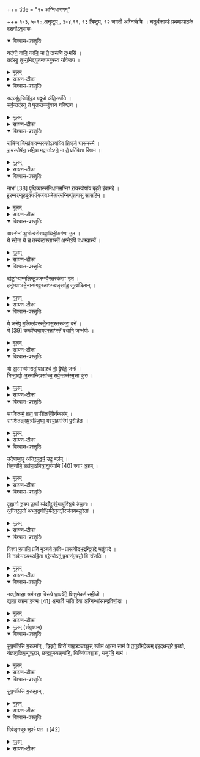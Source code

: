 +++
title = "१० अग्निधारणम्"

+++
१-३, ५-१०,अनुष्टुप् ,
३-४,११, १३  त्रिष्टुप्,
१२ जगती
अग्निर्ऋषिः ।
चतुर्थकाण्डे प्रथमप्रपाठके दशमोऽनुवाकः

<details open><summary>विश्वास-प्रस्तुतिः</summary>

यद॑ग्ने॒ यानि॒ कानि॒ चा ते॒ दारू॑णि द॒ध्मसि॑ ।  
तद॑स्तु॒ तुभ्य॒मिद्घृ॒तन्तज्जु॑षस्व यविष्ठ्य ।  
</details>

<details><summary>मूलम्</summary>

यद॑ग्ने॒ यानि॒ कानि॒ चा ते॒ दारू॑णि द॒ध्मसि॑ ।  
तद॑स्तु॒ तुभ्य॒मिद्घृ॒तन्तज्जु॑षस्व यविष्ठ्य ।  
</details>

<details><summary>सायण-टीका</summary>

( अथ चतुर्थकाण्डे प्रथमप्रपाठके दशमोऽनुवाकः ) ।  
नवमऽनुवाकेऽग्न्युत्पादनमुक्तम ।  
अथ दशमेऽग्निधारणमुच्यते ।  
कल्पः—“यदग्ने यानि कानि चेति पञ्चभिरौदुम्बरमपरशुवृक्णमुख्य इध्म मभ्यादधाति” इति ।  तत्र प्रथमामाह— यदग्ने यानि कानीति ।  
हेऽग्ने ते त्वदर्थं यानि कानि च दारूणि, दारु-शब्देन कुठारच्छेदरहितमविदारितं काष्ठमुच्यते ।  
तादृशानि यानि कान्यप्यरण्ये पतितानि काष्ठान्यानीय दध्मसि धारयाम इति यत्तत्सर्वं तुभ्यं त्वदर्थं घृतमिद्घृतमेव घृतवत्प्रियमस्तु ।  
हे यविष्ठ्य युवतम तद्दारुजातं जुषस्व ।  
</details>

<details open><summary>विश्वास-प्रस्तुतिः</summary>

यदत्त्यु॑प॒जिह्वि॑का॒ यद्व॒म्रो अ॑ति॒सर्प॑ति ।  
सर्व॒न्तद॑स्तु ते घृ॒तन्तज्जु॑षस्व यविष्ठ्य ।  
</details>

<details><summary>मूलम्</summary>

यदत्त्यु॑प॒जिह्वि॑का॒ यद्व॒म्रो अ॑ति॒सर्प॑ति ।  
सर्व॒न्तद॑स्तु ते घृ॒तन्तज्जु॑षस्व यविष्ठ्य ।  
</details>

<details><summary>सायण-टीका</summary>

अथ द्वितीयामाह— यदत्त्युपजिह्विकेति ।  
जिह्वाः प्रधानज्वालाः ।  
तत्समीपवर्तिनी क्षुद्रज्वा-  
१८४३ लोपजिह्विका ।  
अस्माभिररण्यादानीतेषु दारुषु मध्ये यद्दारु महारण्ये दावाग्ने-रुपजिह्विका स्वल्पज्वालाऽत्ति भक्षयतीषद्दहतीत्यर्थः ।  
वम्रशब्दः पिपीलिकासदृशं क्षुद्रजीवमाचष्टे ।  
स च यत्काष्ठमतिसर्पति अतिशयेन सर्पति प्राप्नोति ।  
काष्ठावय-वेषु तत्र तत्र सारं भक्षयतीत्यर्थः ।  
तत्सर्वमित्यादि पूर्ववत् ।  
</details>

<details open><summary>विश्वास-प्रस्तुतिः</summary>

रात्रि॑ꣳरात्रि॒मप्र॑याव॒म्भर॒न्तोऽश्वा॑येव॒ तिष्ठ॑ते घा॒समस्मै ।  
रा॒यस्पोषे॑ण॒ समि॒षा मद॒न्तोऽग्ने॒ मा ते॒ प्रति॑वेशा रिषाम ।  
</details>

<details><summary>मूलम्</summary>

रात्रि॑ꣳरात्रि॒मप्र॑याव॒म्भर॒न्तोऽश्वा॑येव॒ तिष्ठ॑ते घा॒समस्मै ।  
रा॒यस्पोषे॑ण॒ समि॒षा मद॒न्तोऽग्ने॒ मा ते॒ प्रति॑वेशा रिषाम ।  
</details>

<details><summary>सायण-टीका</summary>

अथ तृतीयामाह— रात्रिꣳरात्रिमिति।  
हेऽग्ने ते तव प्रतिवेशा प्रत्यासन्ना वयं मा रिषाम हिंसा न प्राप्नुमः ।  
किं कुर्वन्तः।  
रायस्पोषेण धनपुष्ट्या धनपोषेणेषाऽन्नेन चसम्यङ्मदन्तः।  
तथा रात्रिं रात्रिमप्रयावं प्रतिदिनं पृथग्मावमकृत्वा ।  
एकमपि दिनमवर्जयित्वेत्यर्थः।  
अस्मा अग्नये घासं समिद्रूपं भक्ष्यं भरन्तः संपादयन्तः ।  
तत्र दृष्टान्तः—तिष्ठतेऽ-श्वायेव वाजिशालायां बद्ध्वा स्थापिताय प्रौढायाश्वायैकमपि दिनमवर्जयित्वा यथा घासं प्रयच्छन्ति तद्वत् ।  
</details>

<details open><summary>विश्वास-प्रस्तुतिः</summary>

नाभा॑ [38] पृ॒थि॒व्यास्स॑मिधा॒नम॒ग्निꣳ रा॒यस्पोषा॑य बृह॒ते ह॑वामहे ।  
इ॒र॒म्म॒दम्बृ॒हदु॑क्थ॒य्ँयज॑त्र॒ञ्जेता॑रम॒ग्निम्पृ॑तनासु सास॒हिम् ।  
</details>

<details><summary>मूलम्</summary>

नाभा॑ [38] पृ॒थि॒व्यास्स॑मिधा॒नम॒ग्निꣳ रा॒यस्पोषा॑य बृह॒ते ह॑वामहे ।  
इ॒र॒म्म॒दम्बृ॒हदु॑क्थ॒य्ँयज॑त्र॒ञ्जेता॑रम॒ग्निम्पृ॑तनासु सास॒हिम् ।  
</details>

<details><summary>सायण-टीका</summary>

अथ चतुर्थीमाह— नाभा पृथिव्या इति ।  
बृहते प्रौढाय रायस्पोषायाग्निमिमं वयं हवामह आह्वयामः ।   कीदृशमग्निं, पृथिव्या नाभा समिधानमुखाया मध्ये सम्यग्दीप्यमानम् ।   इरया समिद्रूपेणान्नेन माद्यतीतीरंमदस्तम् ।   बृहन्ति प्रौढान्युक्थानि प्रशंसनानि यस्या-सौ बृहदुक्थस्तम् ।   यजत्रं यागहेतुं, जेतारं राक्षसादिविषये जयशीलं पृतनास्वाग्निं संग्रामेष्वग्रे गच्छन्तं, सासहिमस्मदपराधानामतिशयेन सोढारम् ।  
</details>

<details open><summary>विश्वास-प्रस्तुतिः</summary>

यास्सेना॑ अ॒भीत्व॑रीराव्या॒धिनी॒रुग॑णा उ॒त ।  
ये स्ते॒ना ये च॒ तस्क॑रा॒स्ताꣳस्ते॑ अ॒ग्नेऽपि॑ दधाम्या॒स्ये॑ ।  
</details>

<details><summary>मूलम्</summary>

यास्सेना॑ अ॒भीत्व॑रीराव्या॒धिनी॒रुग॑णा उ॒त ।  
ये स्ते॒ना ये च॒ तस्क॑रा॒स्ताꣳस्ते॑ अ॒ग्नेऽपि॑ दधाम्या॒स्ये॑ ।  
</details>

<details><summary>सायण-टीका</summary>

अथ पञ्चमीमाह— याः सेना इति ।   याः काश्चित्परकीयाः सेना अभीत्वरीरस्मदाभिमुख्येन गमनशीला आव्याधिनीः सर्वतोऽस्मान्पीडयन्त्य उगणा उत्कृष्टगणोपेता बहुस्तोमा इत्यर्थः ।   एवंविधा याः सेनाः सन्ति, उतापि च ये स्तेना गुप्तचोरा ये च तस्कराः प्रकटचोरास्तान्सर्वांस्तवाऽऽस्ये मुखेऽपिदधामि प्रक्षिपामि ।  
एतान्मन्त्रान्विनियुङ्क्ते— “न ह स्म वै पुराऽग्निरपरशुवृक्णं दहति तदस्मै प्रयोग एवर्षिरस्वदयद्यग्ने यानि कानि चेति समिधमा दधात्यपरशुवृक्णमेवास्मै स्वदयति” [सं. का. ५ प्र. १ अ. १०] इति।  
पुरैतन्मन्त्रयोगात्पूर्वं कदाचिदप्यग्निरपरशुवृक्णं परशुच्छेदरहितं काष्ठं न   ***१८४४ ह स्म वै दहति सर्वथा न दहति।   अविदारितं काष्ठमग्नौ प्रक्षिप्तमपि न भस्मी भव-ति, किंतु ज्वालया क्वचित्कृष्णं भवतीत्यर्थः ।   एवं सति प्रयोगः प्रयुज्यमान क्रषि-रेव यदग्ने यानीति मन्त्र एवास्मा अग्नये तत्काष्ठमविदारितमस्वदयत्स्वादूकृतवान्।   एतदर्थमेव यद्दारु तद्धृतमस्त्विति मन्त्रे पठ्यते।   तस्माद्यदग्न इत्यादिमन्त्रैः समिध-मादध्यात्तेनास्मां अग्नये परशुच्छेदरहितं काष्ठं स्वदयत्येव ।  
एतद्वेदनं प्रशंसति— “सर्वमस्मै स्वदते य एवं वेद” (सं. का. ५ प्र. १ अ. १०) इति।  
यत्काष्ठमपरशुवृक्णमभ्याधेयं तस्य जातीविशेषं विधत्ते— 		“औदुम्बरीमा दधात्यूर्ग्वा उदुम्बर ऊर्जमेवास्मा अपि दधाति” (सं. का. ५ प्र. १ अ. १०) इति।  
यदग्न इत्यादिमन्त्रसंघरूपं सूक्तं प्रशंसति— “प्रजापतिरग्निमसृजत तꣳ सृष्टꣳ रक्षाꣳ स्यजिघाꣳ सन्त्स एतद्राक्षोघ्नम-पश्यत्तेन वै स रक्षाꣳ स्यपाहत यद्राक्षोघ्नं भवत्यग्नेरेव तेन जाताद्रक्षाꣳस्यप हन्ति” (सं. का. ५ प्र. १ अ. १०) इति।  
रक्षोघ्नोऽयमाग्निस्तत्सूक्तं राक्षोघ्नं यदग्ने यानि कानि चेत्यारभ्यामित्रा-नुन्नयामि स्वाꣳ अहमित्येतदन्तम् ।   अनेन सूक्तेन रक्षांसि प्रजापतिर्हतवान् ।   तस्माद-त्राप्यनेन सूक्तेन तथैव भवितव्यम् ।   तेन सूक्तेनोत्पन्नागदग्नेः सकाशाद्रक्षांसि विना-शयति।
</details>

<details open><summary>विश्वास-प्रस्तुतिः</summary>

दꣵष्ट्रा॑भ्याम्म॒लिम्लू॒ञ्जम्भ्यै॒स्तस्क॑राꣳ उ॒त ।  
हनू॑भ्याꣳस्ते॒नान्भ॑गव॒स्ताꣳस्त्वङ्खा॑द॒ सुखा॑दितान् ।  
</details>

<details><summary>मूलम्</summary>

दꣵष्ट्रा॑भ्याम्म॒लिम्लू॒ञ्जम्भ्यै॒स्तस्क॑राꣳ उ॒त ।  
हनू॑भ्याꣳस्ते॒नान्भ॑गव॒स्ताꣳस्त्वङ्खा॑द॒ सुखा॑दितान् ।  
</details>

<details><summary>सायण-टीका</summary>

कल्पः—“दꣳ ष्ट्राभ्यां मलिम्लूनित्याश्वत्थीं समिधमादधाति” इति।  
पाठस्तु— दꣳष्ट्राभ्यामिति।   गुप्ताः प्रकटाश्चेति द्विविधाश्चोराः।   प्रकटा अपि द्विविधाः, अरण्येषु मार्गमध्येऽपहृत्य प्रत्यक्षमेव पलायमानाः प्रकटाः ।   ततोऽप्यतिप्रकटा निर्भ-या ग्रामेष्वेवाऽऽगत्य बन्दिकराः ।   त एतेऽत्र मलिम्लब इत्युच्यन्ते मलं पापाधिक्य-मेषामस्तीति मलिनाः ।   तथाविधा भूत्वा म्लोचयन्ति चौर्य कुर्व-  १८४५ न्तीति मलिम्लवस्तान् ।   दन्तपङ्क्तिमध्ये याभ्यां तीक्ष्णदन्ताम्यां क्रमुकादिकं भक्ष्यते ते दंष्ट्रे ।   ततः पुरोवर्तिनो बहिर्दृश्यमाना दन्ता जम्भ्याः ।   अन्तलर्नि तु हनू ।   तत्र मलिम्लून्दष्ट्राभ्यां पडियित्वा जम्भ्यैस्तस्करानपि पडियित्वा हनूभ्यां स्तेनान्पीडयित्वा हे भगवः पूजानीयाग्ने तान्सर्वान्सुखादितान्पुनर्जीवनरहिता यथा भवन्ति तथा त्वं खाद भक्षय ।   एतन्मन्त्रसाध्यं समिदाधानं विधत्ते— “आश्वत्थीमा दधात्यश्वत्थो वै वनस्पतीनाꣳ सपत्नसाहो विजित्यै” [सं. का. ५ प्र. १ अ. १०] इति।  
सपत्नान्सहतेऽभिभवतीत सपत्नसाहः।   अश्वरूपधारिणोऽग्नेरस्मिन्वृक्षेऽ-वस्थितत्वादश्वत्थस्य सपत्नसाहत्वम् ।   तत्रावस्थानमाधानब्राह्मणे श्रूयते-‘अग्निर्दे-वेभ्यो निलायत ।   अश्वो रूपं कृत्वा ।   सोऽश्वत्थे संवत्सरमतिष्ठत् ।   तदश्वत्थस्याश्व-त्थत्वम्” इति।   अतस्तदीया समिद्विजयाय संपद्यते।  
</details>

<details open><summary>विश्वास-प्रस्तुतिः</summary>

ये जने॑षु म॒लिम्ल॑वस्स्ते॒नास॒स्तस्क॑रा॒ वने॑ ।  
ये [39]  कख्षे॑ष्वघा॒यव॒स्ताꣳस्ते॑ दधामि॒ जम्भ॑योः ।  
</details>

<details><summary>मूलम्</summary>

ये जने॑षु म॒लिम्ल॑वस्स्ते॒नास॒स्तस्क॑रा॒ वने॑ ।  
ये [39]  कख्षे॑ष्वघा॒यव॒स्ताꣳस्ते॑ दधामि॒ जम्भ॑योः ।  
</details>

<details><summary>सायण-टीका</summary>

कल्पः—“ये जनेषु मलिम्लव इति वैकङ्कन्तीम्” इति।   आदधातीति शेषः  पाठस्तु— ये जनेष्विति।   ग्रामवर्तिषु जनेषु वनेषु गच्छत्सु च ये त्रिविधाः पूर्वोक्ता-श्चोराः सन्ति, ये चान्ये व्याघ्रादयः कक्षे, स्थित्वाऽघायवो भवन्ति, अघं पापं हिंसन-मिच्छन्तीत्यघायवः, तान्सर्वांस्तव जम्भयोर्दधामि ।  
एतन्मन्त्रसाध्यं समिदाधानं विधत्ते— “वैकङ्कतीमा दधाति भा एवाव रुन्धे” [सं. का. ५ प्र. १ अ. १०] इति।  
</details>

<details open><summary>विश्वास-प्रस्तुतिः</summary>

यो अ॒स्मभ्य॑मराती॒याद्यश्च॑ नो॒ द्वेष॑ते॒ जनः॑ ।  
निन्दा॒द्यो अ॒स्मान्दिफ्सा॑च्च॒ सर्व॒न्तम्म॑स्म॒सा कु॑रु ।  
</details>

<details><summary>मूलम्</summary>

यो अ॒स्मभ्य॑मराती॒याद्यश्च॑ नो॒ द्वेष॑ते॒ जनः॑ ।  
निन्दा॒द्यो अ॒स्मान्दिफ्सा॑च्च॒ सर्व॒न्तम्म॑स्म॒सा कु॑रु ।  
</details>

<details><summary>सायण-टीका</summary>

कल्पः—“यो अस्मभ्यमरातीयादिति शमीमयीम्” इति।   पाठस्तु— यो अस्मभ्यमिति।   पूर्वं चोरभेदा दर्शिताः।   इदानीं शत्रुभेदा उच्यन्ते।   ते च त्रिविधा अरातयो द्वेषिणो निन्दकाश्चेति।   तत्र दातव्यत्येन प्राप्तं धनं यो न ददाति सोऽयमरातिः ।   कार्यविघातं यः करोति स द्वेषी ।   वाग्दौर्जन्यमात्रं यः करोति स निन्दकः ।   हन्तुकामश्चतुर्थः ।   तत्र योऽस्मभ्यमस्माकमरातीयादरातित्व मिच्छति, यो यजमानानस्मान्द्वेषते कार्यनाशेन बाधते, योऽप्यन्योऽस्मान्निन्दान्निन्दति, यश्चापरोऽ-स्मान्दिप्साद्दम्भितुं हिंसितुमिच्छति, तं सर्वं जनं मस्मसा कुरु।   चूर्णजन्यशब्दस्यानुक-रणं मस्मसेति, चूर्णी कुर्वित्यर्थः।  
१८४६ एतन्मन्त्रसाध्यं समिदाधानं विधत्ते— शमीमयीमा दधाति शान्त्यै” (सं. का. ५ प्र. १ अ. १०)  इति।  
</details>

<details open><summary>विश्वास-प्रस्तुतिः</summary>

सꣳशि॑तम्मे॒ ब्रह्म॒ सꣳशि॑तव्ँवीर्य॑म्बल॑म् ।  
सꣳशि॑तङ्ख्ष॒त्रञ्जि॒ष्णु यस्या॒हमस्मि॑ पु॒रोहि॑तः ।  
</details>

<details><summary>मूलम्</summary>

सꣳशि॑तम्मे॒ ब्रह्म॒ सꣳशि॑तव्ँवीर्य॑म्बल॑म् ।  
सꣳशि॑तङ्ख्ष॒त्रञ्जि॒ष्णु यस्या॒हमस्मि॑ पु॒रोहि॑तः ।  
</details>

<details><summary>सायण-टीका</summary>

कल्पः “ सꣳ शितं मे ब्रह्मोदेषां बाहू अतिरमित्युत्तमे यजमानं वाचयं-स्तूष्णीमौदुम्वर्यौ समिधावादधाति” इति।   तत्र प्रथमामाह— सꣳ शितं मे ब्रह्मेति।   मे मदीयं ब्रह्म ब्राह्मण्यं संशितं सम्यक्तक्ष्णिकृतं शास्त्रीयमार्गवर्ति कृतमित्यर्थः।   तथा वीर्यमिन्द्रियशक्तिः।   बलं शरीरजशक्तिः।   तदुभयं संशितं सम्यक्स्वकार्यक्षमं, तथा यस्य क्षत्त्रस्य राज्ञोऽहं पुरोहितोऽस्मि मे मदीयं तत्क्षत्त्रं जिष्णु जयशीलं यथा भवति तथा संशितम्।   अस्त्विति शेषः।
</details>

<details open><summary>विश्वास-प्रस्तुतिः</summary>

उदे॑षाम्बा॒हू अ॑तिर॒मुद्वर्च॒ उदू॒ बल॑म् ।  
ख्षि॒णोमि॒ ब्रह्म॑णा॒ऽमित्रा॒नुन्न॑यामि [40]  स्वाꣳ अ॒हम् ।
</details>

<details><summary>मूलम्</summary>

उदे॑षाम्बा॒हू अ॑तिर॒मुद्वर्च॒ उदू॒ बल॑म् ।  
ख्षि॒णोमि॒ ब्रह्म॑णा॒ऽमित्रा॒नुन्न॑यामि [40]  स्वाꣳ अ॒हम् ।
</details>

<details><summary>सायण-टीका</summary>

अथ द्वितीयामाह— उदेषां बाहू इति।   एषां स्वकीयानां राजब्राह्मणादीनां मध्य एकैकस्य वाहूं उदतिरमुत्कर्षेण वर्वितवानस्मि।   लौकिकोक्तिरियम्।   लोके हि योऽन्यस्मादुत्कृष्टो भवति तं जना एवमाहुः-स्वकीयहस्तमुपरितनं कृतवानिति।   वर्चः कान्तिः।   तामप्युदतिरम्।   बलं शरिरं तदव्युदतिरम्।   ब्रह्मणा मन्त्रसामर्थ्येनामित्राञ्शत्रून्क्षिणोमि क्षीणान्करोमि।   स्वान्स्वकीयान्पुरुषानहमुन्नयाम्युत्कर्षं प्रापयामि।  
एतन्मन्त्रसाध्यं यजमानवाचनं विधत्ते— “सꣳ शितं मे ब्रह्मोदेषां बाहू अतिरमित्युत्तमे औदुम्बरी वाचयति ब्रह्मणैव क्षत्त्रꣳसꣳ श्यति क्षत्त्रेण ब्रह्म तस्माद्ब्राह्मणो राजन्यवानत्यन्यं ब्राह्मणं तस्माद्राजन्यो ब्राह्मणवानत्यन्यꣳ राजन्यम्” [सं. का. ५ प्र. १ अ. १०] इति।  
उत्तमे राक्षोघ्न सूक्तस्यान्तिमे ऋचौ यजमानं वाचयेत्।   औदुम्बर्यौ द्वे समि-धौ तूष्णीमादध्यादिति शेषः ।   प्रथममन्त्रे ब्रह्मक्षत्त्रयोः संशितत्वं यदुक्तं तत्र परस्परो-पकारो विज्ञायते।   ब्राह्मणेनैव पुरोहितेन राजा धर्मे तीक्ष्णीकृतो भवति।   राज्ञा निया-मकेन ब्रह्म-णोऽपि संशितः स्वाचारे नियमितो भवति।   यस्मादेवं तस्माद्रा-  १८४७ जन्येन स्वामिना युक्तो ब्राह्मणः स्वामिरहितं ब्राह्मणमत्येति।   राजाऽपि धर्मबोधकेन पुरोहितेन ब्राह्मणेन युक्तस्तद्रा हितमधार्मिकं राजन्यं राजानमत्येति।  
</details>

<details open><summary>विश्वास-प्रस्तुतिः</summary>

दृ॒शा॒नो रु॒क्म उ॒र्व्या व्य॑द्यौद्दु॒र्मर्ष॒मायु॑श्श्रि॒ये रु॑चा॒नः ।  
अ॒ग्निर॒मृतो॑ अभव॒द्वयो॑भि॒र्यदे॑न॒न्द्यौरज॑नयथ्सु॒रेताः॑ ।  
</details>

<details><summary>मूलम्</summary>

दृ॒शा॒नो रु॒क्म उ॒र्व्या व्य॑द्यौद्दु॒र्मर्ष॒मायु॑श्श्रि॒ये रु॑चा॒नः ।  
अ॒ग्निर॒मृतो॑ अभव॒द्वयो॑भि॒र्यदे॑न॒न्द्यौरज॑नयथ्सु॒रेताः॑ ।  
</details>

<details><summary>सायण-टीका</summary>

कल्पः—“एकविंशतिनिर्बाधो रुक्मः सूत्रोतस्तं दृशानो रुक्म इति समासीनो यजमानोऽन्तर्निर्बाधं प्रतिमुच्य बहिर्निर्बाधान्कुरुते” इति ।   पाठस्तु— दृशानो रुक्म इति।   दृशानो दर्शनीयरूपो रुक्मः सुवर्णनिर्मितः फलका कार आभरणविशेष उर्व्या महत्या दीप्त्या व्यद्यौद्विद्योतते स्म ।   किं कुर्वन् ।   दुर्मर्ष-मतिरस्कार्यमायुर्जीवनं श्रिये श्रयितुं रुचानो वाञ्छन् ।   तथाविधोऽग्निर्वयोभिरन्नैर्हवि-र्भिरमृतोऽभवत् ।   यद्यस्मादेनमग्निं द्यौर्द्युलोकवासिदेवगणः सुरेताः सन्नजनयत्तस्मादभृतत्वं युक्तम् ।   अत्र रुक्मस्यग्निधारणाङ्गत्वादग्नित्वमुपचरितम् ।   अनेन मन्त्रेण साध्यं रुक्मप्रतिमाकं विधत्ते— “मृत्युर्वा एष यदग्निरमृतꣳ हिरण्यꣳ रुक्ममन्तरं प्रति मुञ्चतेऽमृतमेव मृत्योरन्तर्धत्ते” (सं. का. ५ प्र. १ अ. १०) इति।  
अग्नेर्दाहेन विनाशुकत्वान्मृत्युत्वं, हिरण्यस्याग्निसंपर्केऽपि भस्मीभावदर्श-नादमृतत्वम् ।   एवं सति धारयिष्यमाणस्याग्नेः स्वकीयस्योरसश्चान्तरं मध्यवर्ती यथा भवति तथा रुक्मं दीर्घसूत्रेण प्रोतं गले प्रतिमुञ्चत् ।   तेन प्रतिमुक्तेन दाहकादग्निरू-पान्मृत्योरमृतं रुक्मं व्यवधानरूपं कृतवान्भवति ।  
तस्य रुक्मस्य बिन्दुसदृशानाकारविशेषान्विधत्ते— “एकवीꣳ शतिनिर्बाधो भवत्येकविꣳ शतिर्वै देवलोका द्वादश माताः पञ्चर्तंवस्त्रय इमे लोका असावादित्य एकविꣳश एतावन्तो वै देवलोकास्तभ्ये एव भ्रातृव्यमन्तरेति” (सं. का. ५ प्र. १ अ. १०) इति।  
सुवर्णफलके निम्नोन्नतभावमापद्य स्पर्शकारिणं पुरुषं निःशेषेण बाधन्त इति निर्बाधाः स्फोटसदृशा अवयवविशेषाः ।   ते चैकावॅशतिसंख्याका यस्निरुक्मे सोऽयमेकविंशतिनिर्बाधः ।   तादृशं रुक्मं कुर्यात् ।   लोक्यन्ते भज्यन्ते यैर्देशकाला-दिसाधनविशेषैस्ते लोकाः।   मासादयश्च वेदानां भोगसाधनानीति त एव लोका-   १८४८ इत्युच्यन्ते ।   अतो निर्बाधगतयैकविंशतिसंख्यया मासादिकेम्य आदित्यान्तेभ्य एकविंशतिलोकेभ्यो भ्रातृव्यमन्तरितं करोति।  
विहितान्निर्बाधान्प्रशंसति— “निर्बाधैर्वै देवा असुरान्निर्बाधेऽकुर्वत तन्निर्बाधानां निर्बाधत्वं निर्बाधी भवती भ्रातृव्यानेव निर्बाधे कुरुते” [सं. का. ५ प्र. १ अ. १०] इति।  
चर्मखड्गधारिणो देवाश्चर्मणो बहिर्भागे शचितैः कंस्यादिमयैः प्रौढस्फोटा-कारैर्निर्बाधैः ।   स्वग्रहणार्थमागतानसुरानास्फाल्या भूमिपतनादिरूपे निर्वाधे स्थितान-कुर्वत ।   यस्मान्निश्चितबाधा एते तस्मान्निर्बाधाः ।   अतोऽत्र रुक्मस्य निर्बाधित्वेन भ्रातृव्यान्सर्वान्निश्चितबाधे पतितान्कुरुते।  
</details>

<details open><summary>विश्वास-प्रस्तुतिः</summary>

विश्वा॑ रू॒पाणि॒ प्रति॑ मुञ्चते क॒विᳶ प्रासा॑वीद्भ॒द्रन्द्वि॒पदे॒ चतु॑ष्पदे ।  
वि नाक॑मख्यथ्सवि॒ता वरे॒ण्योऽनु॑ प्र॒याण॑मु॒षसो॒ वि रा॑जति ।  
</details>

<details><summary>मूलम्</summary>

विश्वा॑ रू॒पाणि॒ प्रति॑ मुञ्चते क॒विᳶ प्रासा॑वीद्भ॒द्रन्द्वि॒पदे॒ चतु॑ष्पदे ।  
वि नाक॑मख्यथ्सवि॒ता वरे॒ण्योऽनु॑ प्र॒याण॑मु॒षसो॒ वि रा॑जति ।  
</details>

<details><summary>सायण-टीका</summary>

कल्पः—“विश्वा रूपाणीति शिक्यपाशं प्रतिमुञ्चते” इति।   पाठस्तु— विश्व रूपाणि प्रतीति।   कविर्विद्वान्वरेण्यः श्रेष्ठः सविता विश्वा रूपाणि समस्तानि जगद्रूपाणि प्रतिमुञ्चते स्वस्मिन्स्वी करोति।   प्रकाशयतीत्यर्थः।   द्विपदे चतु-ष्पदे मनुष्याणां पशूनां च भद्रं स्वस्वव्यवहारप्रकाशनरूपं श्रेयः प्रासावी त्संपादितवा-न् ।   नाकं स्वर्गं विशेषेणाख्यत्प्रकाशितवान्।   उषसः प्रयाणमनूषः कालेऽतीते सति विराजति विशेषेण प्रकाशते।  
अनेन मन्त्रेण साध्यं शिक्यपाशप्रतिमोकं विधत्ते— “सावित्रिया प्रति मुञ्चते प्रसूत्यै” [सं. का. ५ प्र. १ अ. १०] इति ।  
सविता वरेण्य इति मन्त्रलिङ्गादियं सावित्री सम्यक्प्ररेणाय संपद्यते ।
</details>

<details open><summary>विश्वास-प्रस्तुतिः</summary>

नक्तो॒षासा॒ सम॑नसा॒ विरू॑पे धा॒पये॑ते॒ शिशु॒मेकꣳ॑ समी॒ची ।  
द्यावा॒ ख्षामा॑ रु॒क्मः [41]  अ॒न्तर्वि भा॑ति दे॒वा अ॒ग्निन्धा॑रयन्द्रविणो॒दाः ।  
</details>

<details><summary>मूलम्</summary>

नक्तो॒षासा॒ सम॑नसा॒ विरू॑पे धा॒पये॑ते॒ शिशु॒मेकꣳ॑ समी॒ची ।  
द्यावा॒ ख्षामा॑ रु॒क्मः [41]  अ॒न्तर्वि भा॑ति दे॒वा अ॒ग्निन्धा॑रयन्द्रविणो॒दाः ।  
</details>

<details><summary>सायण-टीका</summary>

कल्पः —  ‘नक्तोषासेति कृष्णाजिनमुत्तरम्” इति।   प्रतिमुञ्चत इत्यनुव र्तते।   पाठस्तु— नक्तोषासेति।   नक्तं चोषाश्च नक्तोवासा रात्रिदिवसावित्यर्थः समनसा परस्परमेकमतियुक्ते, विरूपे रात्रिः कृष्णा दिवसस्तु शुक्ल इत्येवं विलक्षणरूपे, समीची समीच्यावनूकूले सत्यै, एकं शिशुमग्निं धापयेते यजमानकर्तृकमग्निधारणं संपादयतः ।   द्यावा द्युलोके क्षामा क्षितौ भूलोकेऽन्तस्तदुभयमध्यवर्तिन्यन्तरिक्षे रुक्मो विभाति ।   अयमग्निर्विशेषेण प्रकाशते ।   दीव्यन्ति विहरन्तीति देवाःप्राणाः ।   ते च द्रविणोदा यागद्वोरण द्रविणं धनरूपं फलं प्रायच्छन्ति ।   तादृशा यजमानस्य प्राणा अग्निमेतं धारयन्धृतवन्तः।  
१८४९ एतन्मन्त्रसाध्यं कृष्णाजिनप्रतिमोकं विधत्ते— “नक्तोषासेत्युत्तरयाऽहोरात्राभ्यामेवैनमुद्यच्छते” [सं. का. ५ प्र. १ अ. १०] इति।  
पूर्वां सावित्रीमृचमपेक्ष्येयमुत्तरा तया कृष्णाजिनं प्रतिमुञ्चत इति शेषः ।   तथा सति तन्मन्त्रप्रतिपादिताभ्यामेवैनमूर्ध्वं धृतवान्भवति।  
तस्य मन्त्रस्य चतुर्थपादे देवशब्देन प्राणा विवक्षिता इति दर्शयति— “देवा अग्निं धारयन्द्रविणोदा इत्याह प्राणा वै देवा द्रविणोदा अहोरात्रा-भ्यामेवैनमुद्यत्य प्राणैर्दाधार” [सं. का. ५ प्र. १ अ. १०] इति।  
उद्यमनमात्रमहोरात्रयोः कृत्यं, धारणं तु प्राणानामित्यर्थः।  
रुक्मशिक्यपाशकृष्णाजिनानां यः प्रतिमोकस्तस्य काल उपवेशनं विधत्ते ‘आसीनः प्रति मुञ्चते तस्मादासीनाः प्रजाः प्र जायन्ते’ (सं. का. ५ प्र. १ अ. १०) इति।  
तस्मादासीनप्रतिमोकाल्लोकेऽपि प्रजाः आसीना एवोत्पद्यन्ते न तूत्थिताः।  
कृष्णाजिनस्य शिक्याद्वहिर्देशर्वीतत्वं विधत्ते— ‘कृष्णाजिनमुत्तरं तेजो वै हिरण्यं ब्रह्म कृष्णाजिनं तेजसा चैवैनं ब्रह्मणा चोभयतः परि गृह्णाति’ (सं. का. ५ प्र. १ अ. १०) इति।  
शिक्यस्यैकतो रुक्ममन्यतः कृष्णाजिनमिति तेजोरूपेण रुक्मेण वेदरूपेण कृष्णाजिनेन चोभयतः शिक्यं परिगृहीतं भवति।   कृष्णाजिनस्य ब्रह्मरूपत्वं दीक्षाप्रकरणे समाम्नातम्—‘ब्रह्मणो वा एतद्रूपम् ।   यत्कृष्णाजिनम्’  इति ।   शिक्यस्योद्यमनहेतुरज्जुसंख्यां विधत्ते— ‘षडुद्यामꣳ शिवये भवति षड्वा ऋतव ऋतुभिरेवैनमुद्यच्छते’ [सं. का. ५ प्र. १ अ. १०] इति।  
‘यद्द्वादशोद्यामꣳ संवत्सरेणैव’ [सं. का. ५ प्र. १ अ. १०] इति।  
द्वादश मासाः संवत्सर इत्युक्तत्वात्संवत्सरेणैवैनमुद्यच्छते।  
१८५० शिक्यस्य प्रकृतिद्रव्यं विधत्ते— “मौञ्जं भवत्यूर्ग्वै मुञ्जा ऊर्जैवनꣳ समर्धयति” [सं. का. ५ प्र. १ अ. १०] इति।
</details>

<div class="js_include" url="/vedAH_yajuH/taittirIyam/sArasvata-vibhAgaH/saMhitA/yajuH/sarva-prastutiH/4/1/10_agnidhAraNam/suparNo_si.md" unfilled newLevelForH1="5" includeTitle="false"> 
<details><summary>मूलम् (संयुक्तम्)</summary>

सु॒प॒र्णो॑ऽसि ग॒रुत्मा॑न्त्रि॒वृत्ते॒ शिरो॑ गाय॒त्रञ्चख्षु॒स्स्तोम॑ आ॒त्मा साम॑ ते त॒नूर्वा॑मदे॒व्यम्बृ॑हद्रथन्त॒रे प॒ख्षौ य॑ज्ञाय॒ज्ञिय॒म्पुच्छ॒ञ्छन्दा॒ꣳ॒स्यङ्गा॑नि॒ धिष्णि॑याश्श॒फा यजूꣳ॑षि॒ नाम॑ ।  
</details>

<details open><summary>विश्वास-प्रस्तुतिः</summary>

सु॒प॒र्णो॑ऽसि ग॒रुत्मा॑न् ,
त्रि॒वृत्ते॒ शिरो॑
गाय॒त्रञ्चख्षु॒स्
स्तोम॑ आ॒त्मा
साम॑ ते त॒नूर्वा॑मदे॒व्यम्
बृ॑हद्रथन्त॒रे प॒ख्षौ, य॑ज्ञाय॒ज्ञिय॒म्पुच्छ॒ञ्,  छन्दा॒ꣳ॒स्यङ्गा॑नि॒,
धिष्णि॑याश्श॒फा,
यजूꣳ॑षि॒ नाम॑ ।    
</details>

<details><summary>मूलम्</summary>

सु॒प॒र्णो॑ऽसि ग॒रुत्मा॑न् ,
त्रि॒वृत्ते॒ शिरो॑
गाय॒त्रञ्चख्षु॒स्
स्तोम॑ आ॒त्मा
साम॑ ते त॒नूर्वा॑मदे॒व्यम्
बृ॑हद्रथन्त॒रे प॒ख्षौ, य॑ज्ञाय॒ज्ञिय॒म्पुच्छ॒ञ्,  छन्दा॒ꣳ॒स्यङ्गा॑नि॒,
धिष्णि॑याश्श॒फा,
यजूꣳ॑षि॒ नाम॑ ।    
</details>

<details><summary>सायण-टीका</summary>

कल्पः—“सुपर्णोऽसि गरुत्मानित्युख्यमवेक्षते” इति।   पाठस्तु— सुपर्णोऽसि गरुत्मानिति ।   हेऽग्ने त्वं सुपर्णः पक्षिरूपोऽसि।   पक्ष्याकारेण चेष्यमाणत्वात् ।   अत एवाऽऽम्नायते—‘वयसां वा एष प्रतिमया चीयते यदग्निः” इति ।   तत्र दृष्टान्तः—यथा गरुत्मान्पक्षिराजस्तद्वत्।   पक्ष्याकारस्यावयवाः संप (पा) द्यन्ते त्रिवृत्ते शिरो बहिष्पवमानस्तोत्रे योऽयं त्रिवृत्स्तोमः स एव स्तोमस्तव शिर-स्थानीयः ।   प्रजापतिमुखजन्यत्वेनोक्तत्वात्।  
यद्रायत्राख्यं साम तच्छिदीयं चक्षुः।   
यः पञ्चदशादिस्तोमस्तव स जीवात्मा ।  
यद्गायदेव्यं साम तच्छिरोव्यतिरिक्ततनुस्थानीयम्।  
ये बृहद्रथंतराख्ये सामनी ते तव पक्षस्थानीये ।  
यद्यज्ञायज्ञियाख्यं साम तत्तव पुच्छस्थानीयम् ।  
यानि गायत्र्यादीनि च्छन्दांसि तानि हृदयाद्यङ्गस्थानीयानि ।  
ये सौमिकवेद्यां होत्रियादिधिष्णियास्ते तव शफस्थानीयाः।
यानि यजूंषि तानि तव नामस्थानीयानि।   एतं मन्त्रं विनियुङ्क्ते— ‘सुपर्णोऽसि गरुत्मानित्यवेक्षते रूपमेवास्यैतन्महिमानं व्याचष्टे’ (सं. का. ५ प्र. १ अ. १०) इति।  
अवेक्षते, उख्यमिति शेषः।   मन्त्रस्वरूपेणैवार्थप्रतीतेर्नात्र पृथग्व्याख्यात-व्यमस्ति ।  
</details>

<details open><summary>विश्वास-प्रस्तुतिः</summary>

सु॒प॒र्णो॑ऽसि ग॒रुत्मा॒न् ,
</details>

<details><summary>मूलम्</summary>

सु॒प॒र्णो॑ऽसि ग॒रुत्मा॒न् ,
</details>

<details><summary>सायण-टीका</summary>

कल्पः—‘सुपर्णोऽसि गरुत्मानित्यादायोत्थाय’ इति।   पाठस्तु— सुपर्णोऽसि गरुत्मानिति।   हेऽग्ने त्वं गरुड इव पक्षिरूपोऽसि ।  
</details>

<details open><summary>विश्वास-प्रस्तुतिः</summary>

दिव॑ङ्गच्छ॒ सुवᳶ॑ पत ॥ [42]  
</details>

<details><summary>मूलम्</summary>

दिव॑ङ्गच्छ॒ सुवᳶ॑ पत ॥ [42]  
</details>

<details><summary>सायण-टीका</summary>

अत आकाशं प्रति गच्छ ।   ततोऽपि स्वर्गलोकं प्राप्नुहि ।   मन्त्रस्य स्वर्गप्राप्तिपरत्वं दर्शयति— “दिवं गच्छ सुवः पतेत्याह सुवर्गमेवैनं लोकं गमयति’ (सं. का. ५ प्र. १ अ. १०) इति ।   एवं यजमानमात्मानम्।  
अत्र विनियोगसंग्रहः —
यदग्ने पञ्चभिः काष्ठं वन्हावोदुम्बरं क्षिपेत् ॥  
१८५१ दꣳष्ट्राऽऽश्वत्थीमादधाती ये ज वैकङ्कर्तों॑ तथा ॥  
यो अस्मभ्यं शमीकाष्ठं  संशितद्वयवाचनम् ।  
दृशा रुक्मं निजे कण्ठे बद्ध्वा विश्वेतिमन्त्रतः ॥  
साग्न्युखाशिक्यपाशं तु स्वाम्यत्र प्रतिमुञ्चते ।  
नक्तोऽजिनं चोपरिष्टात्सुपर्णोऽग्निमवेक्षते ।  
सुपर्णः साग्निरुत्तिष्ठेन्मन्त्राः पञ्चदशेरिताः ॥  
इति श्रीमत्सायणाचार्यविरचिते माधवीये वेदार्थप्रकाशे कृष्णयजुर्वे-दीयतैत्तिरीयसंहिताभाष्ये चतुर्थकाण्डे प्रथमप्रपाठके  दशमोऽनुवाकः ॥   १० ॥  
</details>
</div>  
